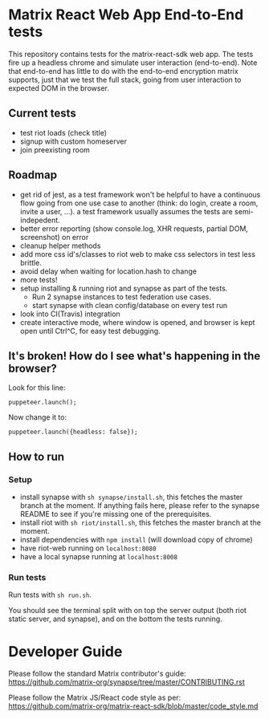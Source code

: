 # Matrix React Web App End-to-End tests

This repository contains tests for the matrix-react-sdk web app. The tests fire up a headless chrome and simulate user interaction (end-to-end). Note that end-to-end has little to do with the end-to-end encryption matrix supports, just that we test the full stack, going from user interaction to expected DOM in the browser.

## Current tests
 - test riot loads (check title)
 - signup with custom homeserver
 - join preexisting room

## Roadmap
- get rid of jest, as a test framework won't be helpful to have a continuous flow going from one use case to another (think: do login, create a room, invite a user, ...). a test framework usually assumes the tests are semi-indepedent.
- better error reporting (show console.log, XHR requests, partial DOM, screenshot) on error
- cleanup helper methods
- add more css id's/classes to riot web to make css selectors in test less brittle.
- avoid delay when waiting for location.hash to change
- more tests!
- setup installing & running riot and synapse as part of the tests.
   - Run 2 synapse instances to test federation use cases.
   - start synapse with clean config/database on every test run
- look into CI(Travis) integration
- create interactive mode, where window is opened, and browser is kept open until Ctrl^C, for easy test debugging.

## It's broken! How do I see what's happening in the browser?

Look for this line:
```
puppeteer.launch();
```
Now change it to:
```
puppeteer.launch({headless: false});
```

## How to run

### Setup
 - install synapse with `sh synapse/install.sh`, this fetches the master branch at the moment. If anything fails here, please refer to the synapse README to see if you're missing one of the prerequisites.
 - install riot with `sh riot/install.sh`, this fetches the master branch at the moment.
 - install dependencies with `npm install` (will download copy of chrome)
 - have riot-web running on `localhost:8080`
 - have a local synapse running at `localhost:8008`

### Run tests
 
Run tests with `sh run.sh`.

You should see the terminal split with on top the server output (both riot static server, and synapse), and on the bottom the tests running.

Developer Guide
===============

Please follow the standard Matrix contributor's guide:
https://github.com/matrix-org/synapse/tree/master/CONTRIBUTING.rst

Please follow the Matrix JS/React code style as per:
https://github.com/matrix-org/matrix-react-sdk/blob/master/code_style.md
